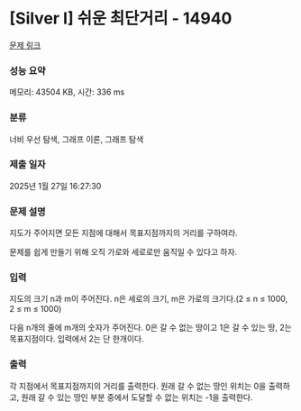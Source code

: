 # [Silver I] 쉬운 최단거리 - 14940 

[문제 링크](https://www.acmicpc.net/problem/14940) 

### 성능 요약

메모리: 43504 KB, 시간: 336 ms

### 분류

너비 우선 탐색, 그래프 이론, 그래프 탐색

### 제출 일자

2025년 1월 27일 16:27:30

### 문제 설명

<p>지도가 주어지면 모든 지점에 대해서 목표지점까지의 거리를 구하여라.</p>

<p>문제를 쉽게 만들기 위해 오직 가로와 세로로만 움직일 수 있다고 하자.</p>

### 입력 

 <p>지도의 크기 n과 m이 주어진다. n은 세로의 크기, m은 가로의 크기다.(2 ≤ n ≤ 1000, 2 ≤ m ≤ 1000)</p>

<p>다음 n개의 줄에 m개의 숫자가 주어진다. 0은 갈 수 없는 땅이고 1은 갈 수 있는 땅, 2는 목표지점이다. 입력에서 2는 단 한개이다.</p>

### 출력 

 <p>각 지점에서 목표지점까지의 거리를 출력한다. 원래 갈 수 없는 땅인 위치는 0을 출력하고, 원래 갈 수 있는 땅인 부분 중에서 도달할 수 없는 위치는 -1을 출력한다.</p>

